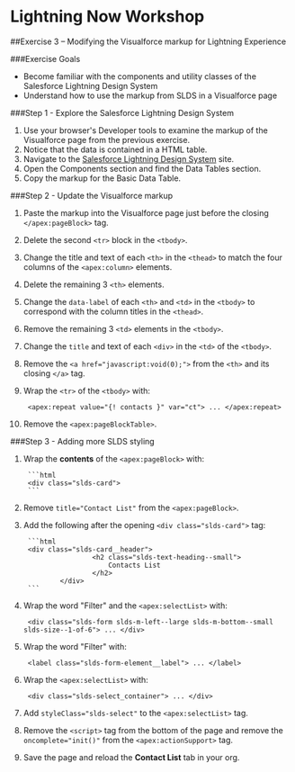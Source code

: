 # Lightning Now Workshop

##Exercise 3 – Modifying the Visualforce markup for Lightning Experience

###Exercise Goals

* Become familiar with the components and utility classes of the Salesforce Lightning Design System
* Understand how to use the markup from SLDS in a Visualforce page

###Step 1 - Explore the Salesforce Lightning Design System

1. Use your browser's Developer tools to examine the markup of the Visualforce page from the previous exercise.
2. Notice that the data is contained in a HTML table.
3. Navigate to the [Salesforce Lightning Design System](http://getslds.com) site.
4. Open the Components section and find the Data Tables section.
5. Copy the markup for the Basic Data Table.

###Step 2 - Update the Visualforce markup
1. Paste the markup into the Visualforce page just before the closing `</apex:pageBlock>` tag.
2. Delete the second `<tr>` block in the `<tbody>`.
3. Change the title and text of each `<th>` in the `<thead>` to match the four columns of the `<apex:column>` elements.
4. Delete the remaining 3 `<th>` elements.
5. Change the `data-label` of each `<th>` and `<td>` in the `<tbody>` to correspond with the column titles in the `<thead>`.
6. Remove the remaining 3 `<td>` elements in the `<tbody>`.
7. Change the `title` and text of each `<div>` in the `<td>` of the `<tbody>`.
8. Remove the `<a href="javascript:void(0);">` from the `<th>` and its closing `</a>` tag.
9. Wrap the `<tr>` of the `<tbody>` with:

		<apex:repeat value="{! contacts }" var="ct"> ... </apex:repeat>

10. Remove the `<apex:pageBlockTable>`.

###Step 3 - Adding more SLDS styling
1. Wrap the **contents** of the `<apex:pageBlock>` with:

		```html
		<div class="slds-card">
		```
2. Remove `title="Contact List"` from the `<apex:pageBlock>`.
3. Add the following after the opening `<div class="slds-card">` tag:

		```html
		<div class="slds-card__header">                    
                        <h2 class="slds-text-heading--small">
                            Contacts List
                        </h2> 
                </div>
		```

4. Wrap the word "Filter" and the `<apex:selectList>` with:

		<div class="slds-form slds-m-left--large slds-m-bottom--small slds-size--1-of-6"> ... </div>

5. Wrap the word "Filter" with:

		<label class="slds-form-element__label"> ... </label>

6. Wrap the `<apex:selectList>` with:

		<div class="slds-select_container"> ... </div>

7. Add `styleClass="slds-select"` to the `<apex:selectList>` tag.
8. Remove the `<script>` tag from the bottom of the page and remove the `oncomplete="init()"` from the `<apex:actionSupport>` tag.
9. Save the page and reload the **Contact List** tab in your org.
